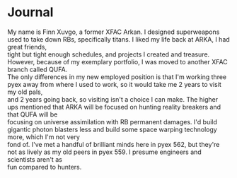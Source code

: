 # Journal

My name is Finn Xuvgo, a former XFAC Arkan. I designed superweapons used to take down RBs, specifically titans. I liked my life back at ARKA, I had great friends, <br>
tight but tight enough schedules, and projects I created and treasure. However, because of my exemplary portfolio, I was moved to another XFAC branch called QUFA. <br>
The only differences in my new employed position is that I'm working three pyex away from where I used to work, so it would take me 2 years to visit my old pals, <br>
and 2 years going back, so visiting isn't a choice I can make. The higher ups mentioned that ARKA will be focused on hunting reality breakers and that QUFA will be <br>
focusing on universe assimilation with RB permanent damages. I'd build gigantic photon blasters less and build some space warping technology more, which I'm not very <br>
fond of. I've met a handful of brilliant minds here in pyex 562, but they're not as lively as my old peers in pyex 559. I presume engineers and scientists aren't as <br>
fun compared to hunters.
